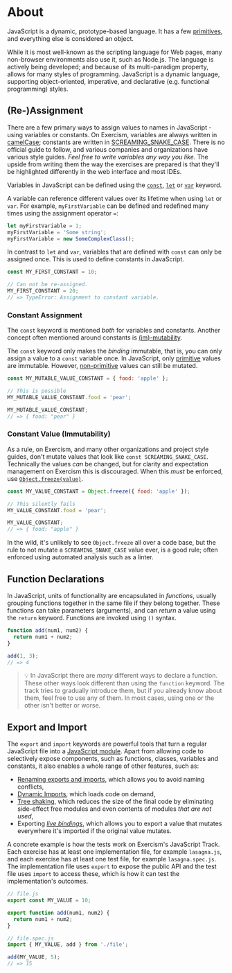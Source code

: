 # About

JavaScript is a dynamic, prototype-based language. It has a few [primitives][mdn-primitive], and everything else is considered an object.

While it is most well-known as the scripting language for Web pages, many non-browser environments also use it, such as Node.js. The language is actively being developed; and because of its multi-paradigm property, allows for many styles of programming. JavaScript is a dynamic language, supporting object-oriented, imperative, and declarative (e.g. functional programming) styles.

## (Re-)Assignment

There are a few primary ways to assign values to names in JavaScript - using variables or constants. On Exercism, variables are always written in [camelCase][wiki-camel-case]; constants are written in [SCREAMING_SNAKE_CASE][wiki-snake-case]. There is no official guide to follow, and various companies and organizations have various style guides. _Feel free to write variables any way you like_. The upside from writing them the way the exercises are prepared is that they'll be highlighted differently in the web interface and most IDEs.

Variables in JavaScript can be defined using the [`const`][mdn-const], [`let`][mdn-let] or [`var`][mdn-var] keyword.

A variable can reference different values over its lifetime when using `let` or `var`. For example, `myFirstVariable` can be defined and redefined many times using the assignment operator `=`:

```javascript
let myFirstVariable = 1;
myFirstVariable = 'Some string';
myFirstVariable = new SomeComplexClass();
```

In contrast to `let` and `var`, variables that are defined with `const` can only be assigned once. This is used to define constants in JavaScript.

```javascript
const MY_FIRST_CONSTANT = 10;

// Can not be re-assigned.
MY_FIRST_CONSTANT = 20;
// => TypeError: Assignment to constant variable.
```

### Constant Assignment

The `const` keyword is mentioned _both_ for variables and constants. Another concept often mentioned around constants is [(im)-mutability][wiki-mutability].

The `const` keyword only makes the _binding_ immutable, that is, you can only assign a value to a `const` variable once. In JavaScript, only [primitive][mdn-primitive] values are immutable. However, [non-primitive][mdn-primitive] values can still be mutated.

```javascript
const MY_MUTABLE_VALUE_CONSTANT = { food: 'apple' };

// This is possible
MY_MUTABLE_VALUE_CONSTANT.food = 'pear';

MY_MUTABLE_VALUE_CONSTANT;
// => { food: "pear" }
```

### Constant Value (Immutability)

As a rule, on Exercism, and many other organizations and project style guides, don't mutate values that look like `const SCREAMING_SNAKE_CASE`. Technically the values _can_ be changed, but for clarity and expectation management on Exercism this is discouraged. When this _must_ be enforced, use [`Object.freeze(value)`][mdn-object-freeze].

```javascript
const MY_VALUE_CONSTANT = Object.freeze({ food: 'apple' });

// This silently fails
MY_VALUE_CONSTANT.food = 'pear';

MY_VALUE_CONSTANT;
// => { food: "apple" }
```

In the wild, it's unlikely to see `Object.freeze` all over a code base, but the rule to not mutate a `SCREAMING_SNAKE_CASE` value ever, is a good rule; often enforced using automated analysis such as a linter.

## Function Declarations

In JavaScript, units of functionality are encapsulated in _functions_, usually grouping functions together in the same file if they belong together. These functions can take parameters (arguments), and can _return_ a value using the `return` keyword. Functions are invoked using `()` syntax.

```javascript
function add(num1, num2) {
  return num1 + num2;
}

add(1, 3);
// => 4
```

> 💡 In JavaScript there are _many_ different ways to declare a function. These other ways look different than using the `function` keyword. The track tries to gradually introduce them, but if you already know about them, feel free to use any of them. In most cases, using one or the other isn't better or worse.

## Export and Import

The `export` and `import` keywords are powerful tools that turn a regular JavaScript file into a [JavaScript module][mdn-module]. Apart from allowing code to selectively expose components, such as functions, classes, variables and constants, it also enables a whole range of other features, such as:

- [Renaming exports and imports][mdn-renaming-modules], which allows you to avoid naming conflicts,
- [Dynamic Imports][mdn-dynamic-imports], which loads code on demand,
- [Tree shaking][blog-tree-shaking], which reduces the size of the final code by eliminating side-effect free modules and even contents of modules _that are not used_,
- Exporting [_live bindings_][blog-live-bindings], which allows you to export a value that mutates everywhere it's imported if the original value mutates.

A concrete example is how the tests work on Exercism's JavaScript Track. Each exercise has at least one implementation file, for example `lasagna.js`, and each exercise has at least one test file, for example `lasagna.spec.js`. The implementation file uses `export` to expose the public API and the test file uses `import` to access these, which is how it can test the implementation's outcomes.

```javascript
// file.js
export const MY_VALUE = 10;

export function add(num1, num2) {
  return num1 + num2;
}

// file.spec.js
import { MY_VALUE, add } from './file';

add(MY_VALUE, 5);
// => 15
```

[blog-live-bindings]: https://2ality.com/2015/07/es6-module-exports.html#es6-modules-export-immutable-bindings
[blog-tree-shaking]: https://bitsofco.de/what-is-tree-shaking/
[mdn-const]: https://developer.mozilla.org/en-US/docs/Web/JavaScript/Reference/Statements/const
[mdn-dynamic-imports]: https://developer.mozilla.org/en-US/docs/Web/JavaScript/Reference/Statements/import#Dynamic_Imports
[mdn-let]: https://developer.mozilla.org/en-US/docs/Web/JavaScript/Reference/Statements/let
[mdn-module]: https://developer.mozilla.org/en-US/docs/Web/JavaScript/Guide/Modules
[mdn-object-freeze]: https://developer.mozilla.org/en-US/docs/Web/JavaScript/Reference/Global_Objects/Object/freeze
[mdn-primitive]: https://developer.mozilla.org/en-US/docs/Glossary/Primitive
[mdn-renaming-modules]: https://developer.mozilla.org/en-US/docs/Web/JavaScript/Guide/Modules#Renaming_imports_and_exports
[mdn-var]: https://developer.mozilla.org/en-US/docs/Web/JavaScript/Reference/Statements/var
[wiki-mutability]: https://en.wikipedia.org/wiki/Immutable_object
[wiki-camel-case]: https://en.wikipedia.org/wiki/Camel_case
[wiki-snake-case]: https://en.wikipedia.org/wiki/Snake_case
